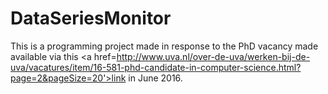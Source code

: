 # DataSeriesMonitor

This is a programming project made in response to the PhD vacancy made available via this <a href=http://www.uva.nl/over-de-uva/werken-bij-de-uva/vacatures/item/16-581-phd-candidate-in-computer-science.html?page=2&pageSize=20'>link</a> in June 2016.
